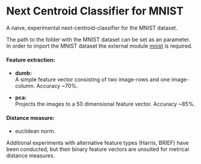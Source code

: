 # Next Centroid Classifier for MNIST

A naive, experimental next-centroid-classifier for the MNIST dataset.

The path to the folder with the MNIST dataset can be set as an parameter.
In order to import the MNIST dataset the external module 
[mnist](https://pypi.python.org/pypi/python-mnist/) is required.

#### Feature extraction:

- **dumb:**  
  A simple feature vector consisting of two image-rows and one image-column. Accuracy ~70%.

- **pca:**  
  Projects the images to a 50 dimensional feature vector. Accuracy ~85%.

#### Distance measure:

- euclidean norm.

Additional experiments with alternative feature types (Harris, BRIEF) have been conducted,
but their binary feature vectors are unsuited for metrical distance measures.
